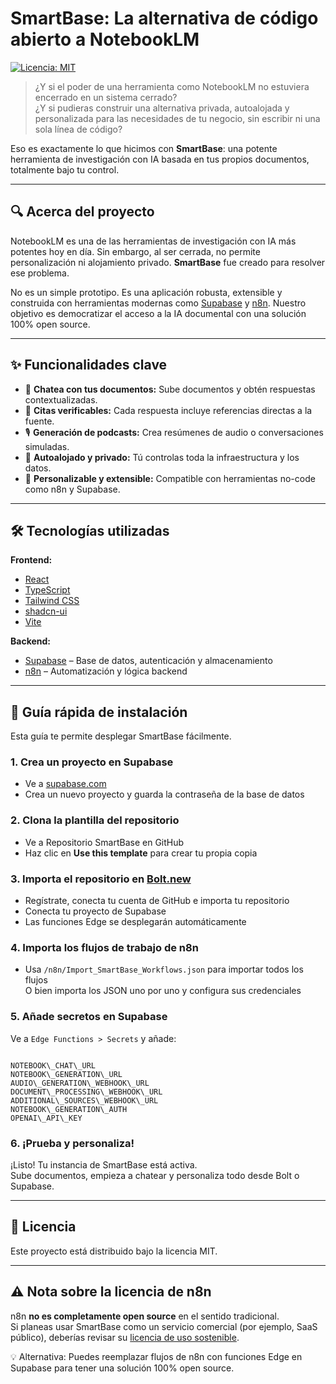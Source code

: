 # SmartBase: La alternativa de código abierto a NotebookLM

[![Licencia: MIT](https://img.shields.io/badge/License-MIT-yellow.svg)](https://opensource.org/licenses/MIT)

> ¿Y si el poder de una herramienta como NotebookLM no estuviera encerrado en un sistema cerrado?  
> ¿Y si pudieras construir una alternativa privada, autoalojada y personalizada para las necesidades de tu negocio, sin escribir ni una sola línea de código?

Eso es exactamente lo que hicimos con **SmartBase**: una potente herramienta de investigación con IA basada en tus propios documentos, totalmente bajo tu control.

---

## 🔍 Acerca del proyecto

NotebookLM es una de las herramientas de investigación con IA más potentes hoy en día. Sin embargo, al ser cerrada, no permite personalización ni alojamiento privado. **SmartBase** fue creado para resolver ese problema.

No es un simple prototipo. Es una aplicación robusta, extensible y construida con herramientas modernas como  [Supabase](https://supabase.com/) y [n8n](https://n8n.io/). Nuestro objetivo es democratizar el acceso a la IA documental con una solución 100% open source.

---

## ✨ Funcionalidades clave

- 🧠 **Chatea con tus documentos:** Sube documentos y obtén respuestas contextualizadas.
- 📎 **Citas verificables:** Cada respuesta incluye referencias directas a la fuente.
- 🎙️ **Generación de podcasts:** Crea resúmenes de audio o conversaciones simuladas.
- 🔐 **Autoalojado y privado:** Tú controlas toda la infraestructura y los datos.
- 🧩 **Personalizable y extensible:** Compatible con herramientas no-code como n8n y Supabase.


---

## 🛠️ Tecnologías utilizadas

**Frontend:**
- [React](https://react.dev/)
- [TypeScript](https://www.typescriptlang.org/)
- [Tailwind CSS](https://tailwindcss.com/)
- [shadcn-ui](https://ui.shadcn.com/)
- [Vite](https://vitejs.dev/)

**Backend:**
- [Supabase](https://supabase.com/) – Base de datos, autenticación y almacenamiento
- [n8n](https://n8n.io/) – Automatización y lógica backend

---

## 🚀 Guía rápida de instalación

Esta guía te permite desplegar SmartBase fácilmente.


### 1. Crea un proyecto en Supabase
- Ve a [supabase.com](https://supabase.com/)
- Crea un nuevo proyecto y guarda la contraseña de la base de datos

### 2. Clona la plantilla del repositorio
- Ve a Repositorio SmartBase en GitHub
- Haz clic en **Use this template** para crear tu propia copia

### 3. Importa el repositorio en [Bolt.new](https://bolt.new/)
- Regístrate, conecta tu cuenta de GitHub e importa tu repositorio
- Conecta tu proyecto de Supabase
- Las funciones Edge se desplegarán automáticamente

### 4. Importa los flujos de trabajo de n8n
- Usa `/n8n/Import_SmartBase_Workflows.json` para importar todos los flujos  
  O bien importa los JSON uno por uno y configura sus credenciales

### 5. Añade secretos en Supabase
Ve a `Edge Functions > Secrets` y añade:

```

NOTEBOOK\_CHAT\_URL
NOTEBOOK\_GENERATION\_URL
AUDIO\_GENERATION\_WEBHOOK\_URL
DOCUMENT\_PROCESSING\_WEBHOOK\_URL
ADDITIONAL\_SOURCES\_WEBHOOK\_URL
NOTEBOOK\_GENERATION\_AUTH
OPENAI\_API\_KEY

```

### 6. ¡Prueba y personaliza!
¡Listo! Tu instancia de SmartBase está activa.  
Sube documentos, empieza a chatear y personaliza todo desde Bolt o Supabase.


---

## 📄 Licencia

Este proyecto está distribuido bajo la licencia MIT.

---

## ⚠️ Nota sobre la licencia de n8n

n8n **no es completamente open source** en el sentido tradicional.  
Si planeas usar SmartBase como un servicio comercial (por ejemplo, SaaS público), deberías revisar su [licencia de uso sostenible](https://github.com/n8n-io/n8n/blob/master/LICENSE.md).

💡 Alternativa: Puedes reemplazar flujos de n8n con funciones Edge en Supabase para tener una solución 100% open source.

